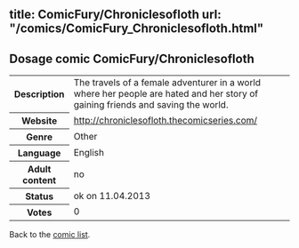 title: ComicFury/Chroniclesofloth
url: "/comics/ComicFury_Chroniclesofloth.html"
---
Dosage comic ComicFury/Chroniclesofloth
-----------------------------------------

<table class="comicinfo">
<tr>
<th>Description</th><td>The travels of a female adventurer in a world where her people are hated and her story of gaining friends and saving the world.</td>
</tr>
<tr>
<th>Website</th><td><a href="http://chroniclesofloth.thecomicseries.com/">http://chroniclesofloth.thecomicseries.com/</a></td>
</tr>
<tr>
<th>Genre</th><td>Other</td>
</tr>
<tr>
<th>Language</th><td>English</td>
</tr>
<tr>
<th>Adult content</th><td>no</td>
</tr>
<tr>
<th>Status</th><td>ok on 11.04.2013</td>
</tr>
<tr>
<th>Votes</th><td>0</div></td>
</tr>
</table>

Back to the [comic list](../comic-index.html).
